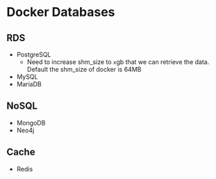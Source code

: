 # Docker Databases
## RDS
- PostgreSQL
  - Need to increase shm_size to `x`gb that we can retrieve the data. Default the shm_size of docker is 64MB
- MySQL
- MariaDB
## NoSQL
- MongoDB
- Neo4j
## Cache
- Redis
